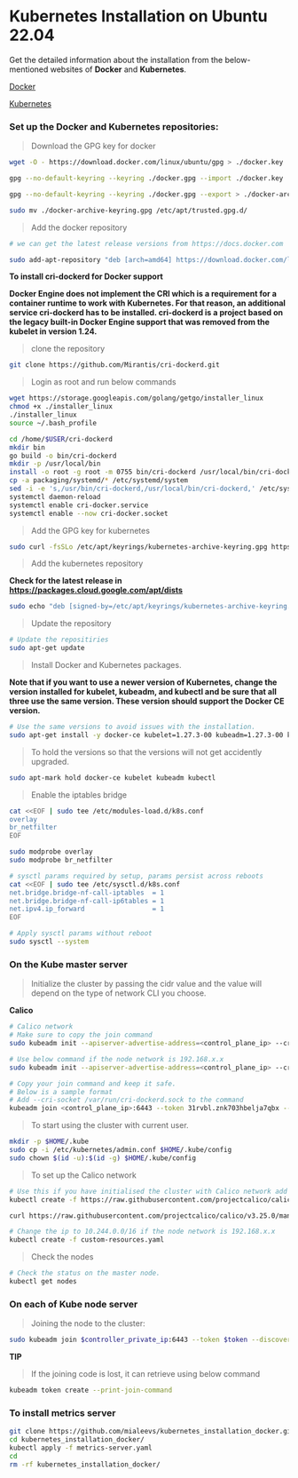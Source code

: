 ﻿# Kubernetes Installation on Ubuntu 22.04

Get the detailed information about the installation from the below-mentioned websites of **Docker** and **Kubernetes**.

[Docker](https://docs.docker.com/)

[Kubernetes](https://kubernetes.io/)

### Set up the Docker and Kubernetes repositories:

> Download the GPG key for docker

```bash
wget -O - https://download.docker.com/linux/ubuntu/gpg > ./docker.key

gpg --no-default-keyring --keyring ./docker.gpg --import ./docker.key

gpg --no-default-keyring --keyring ./docker.gpg --export > ./docker-archive-keyring.gpg

sudo mv ./docker-archive-keyring.gpg /etc/apt/trusted.gpg.d/
```

> Add the docker repository

```bash
# we can get the latest release versions from https://docs.docker.com

sudo add-apt-repository "deb [arch=amd64] https://download.docker.com/linux/ubuntu $(lsb_release -cs) stable"

```

**To install cri-dockerd for Docker support**

**Docker Engine does not implement the CRI which is a requirement for a container runtime to work with Kubernetes. For that reason, an additional service cri-dockerd has to be installed. cri-dockerd is a project based on the legacy built-in Docker Engine support that was removed from the kubelet in version 1.24.**

> clone the repository

```bash
git clone https://github.com/Mirantis/cri-dockerd.git
```

> Login as root and run below commands

```bash
wget https://storage.googleapis.com/golang/getgo/installer_linux
chmod +x ./installer_linux
./installer_linux
source ~/.bash_profile

cd /home/$USER/cri-dockerd
mkdir bin
go build -o bin/cri-dockerd
mkdir -p /usr/local/bin
install -o root -g root -m 0755 bin/cri-dockerd /usr/local/bin/cri-dockerd
cp -a packaging/systemd/* /etc/systemd/system
sed -i -e 's,/usr/bin/cri-dockerd,/usr/local/bin/cri-dockerd,' /etc/systemd/system/cri-docker.service
systemctl daemon-reload
systemctl enable cri-docker.service
systemctl enable --now cri-docker.socket
```

> Add the GPG key for kubernetes

```bash
sudo curl -fsSLo /etc/apt/keyrings/kubernetes-archive-keyring.gpg https://dl.k8s.io/apt/doc/apt-key.gpg
```

> Add the kubernetes repository

**Check for the latest release in https://packages.cloud.google.com/apt/dists**

```bash
sudo echo "deb [signed-by=/etc/apt/keyrings/kubernetes-archive-keyring.gpg] https://apt.kubernetes.io/ kubernetes-xenial main" | sudo tee /etc/apt/sources.list.d/kubernetes.list
```

> Update the repository

```bash
# Update the repositiries
sudo apt-get update
```

> Install Docker and Kubernetes packages.

**Note that if you want to use a newer version of Kubernetes, change the version installed for kubelet, kubeadm, and kubectl and be sure that all three use the same version.
These version should support the Docker CE version.**

```bash
# Use the same versions to avoid issues with the installation.
sudo apt-get install -y docker-ce kubelet=1.27.3-00 kubeadm=1.27.3-00 kubectl=1.27.3-00
```

> To hold the versions so that the versions will not get accidently upgraded.

```bash
sudo apt-mark hold docker-ce kubelet kubeadm kubectl
```

> Enable the iptables bridge

```bash
cat <<EOF | sudo tee /etc/modules-load.d/k8s.conf
overlay
br_netfilter
EOF

sudo modprobe overlay
sudo modprobe br_netfilter

# sysctl params required by setup, params persist across reboots
cat <<EOF | sudo tee /etc/sysctl.d/k8s.conf
net.bridge.bridge-nf-call-iptables  = 1
net.bridge.bridge-nf-call-ip6tables = 1
net.ipv4.ip_forward                 = 1
EOF

# Apply sysctl params without reboot
sudo sysctl --system
```

### On the Kube master server

> Initialize the cluster by passing the cidr value and the value will depend on the type of network CLI you choose.

**Calico**

```bash
# Calico network
# Make sure to copy the join command
sudo kubeadm init --apiserver-advertise-address=<control_plane_ip> --cri-socket unix:///var/run/cri-dockerd.sock  --pod-network-cidr=192.168.0.0/16

# Use below command if the node network is 192.168.x.x
sudo kubeadm init --apiserver-advertise-address=<control_plane_ip> --cri-socket unix:///var/run/cri-dockerd.sock  --pod-network-cidr=10.244.0.0/16

# Copy your join command and keep it safe.
# Below is a sample format
# Add --cri-socket /var/run/cri-dockerd.sock to the command
kubeadm join <control_plane_ip>:6443 --token 31rvbl.znk703hbelja7qbx --cri-socket unix:///var/run/cri-dockerd.sock --discovery-token-ca-cert-hash sha256:3dd5f401d1c86be4axxxxxxxxxx61ce965f5xxxxxxxxxxf16cb29a89b96c97dd
```

> To start using the cluster with current user.

```bash
mkdir -p $HOME/.kube
sudo cp -i /etc/kubernetes/admin.conf $HOME/.kube/config
sudo chown $(id -u):$(id -g) $HOME/.kube/config
```

> To set up the Calico network

```bash
# Use this if you have initialised the cluster with Calico network add on.
kubectl create -f https://raw.githubusercontent.com/projectcalico/calico/v3.25.0/manifests/tigera-operator.yaml

curl https://raw.githubusercontent.com/projectcalico/calico/v3.25.0/manifests/custom-resources.yaml -O

# Change the ip to 10.244.0.0/16 if the node network is 192.168.x.x
kubectl create -f custom-resources.yaml

```

> Check the nodes

```bash
# Check the status on the master node.
kubectl get nodes
```

### On each of Kube node server

> Joining the node to the cluster:

```bash
sudo kubeadm join $controller_private_ip:6443 --token $token --discovery-token-ca-cert-hash $hash
```

**TIP**

> If the joining code is lost, it can retrieve using below command

```bash
kubeadm token create --print-join-command
```

### To install metrics server

```bash
git clone https://github.com/mialeevs/kubernetes_installation_docker.git
cd kubernetes_installation_docker/
kubectl apply -f metrics-server.yaml
cd
rm -rf kubernetes_installation_docker/
```
